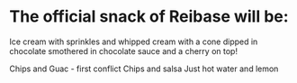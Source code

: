 # The official snack of Reibase will be:

Ice cream with sprinkles and whipped cream with a cone dipped in chocolate smothered in chocolate sauce and a cherry on top!

Chips and Guac - first conflict
Chips and salsa
Just hot water and lemon
